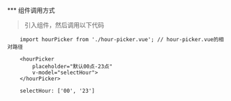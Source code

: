 *** 组件调用方式

> 引入组件，然后调用以下代码

```vue
    import hourPicker from './hour-picker.vue'; // hour-picker.vue的相对路径

    <hourPicker
        placeholder="默认00点-23点"
        v-model="selectHour">
    </hourPicker>

    selectHour: ['00', '23']
```
